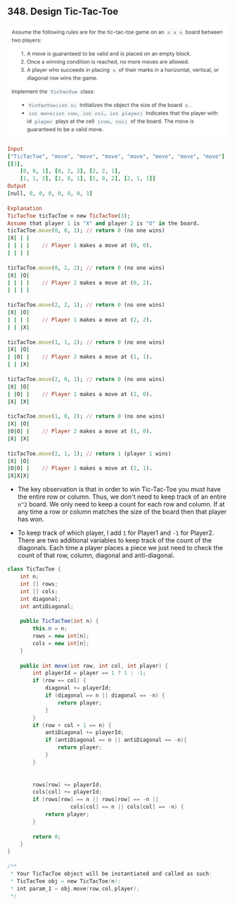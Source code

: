## 348. Design Tic-Tac-Toe
![](img/2022-05-01-00-12-38.png)

```ruby
Input
["TicTacToe", "move", "move", "move", "move", "move", "move", "move"]
[[3], 
    [0, 0, 1], [0, 2, 2], [2, 2, 1], 
    [1, 1, 2], [2, 0, 1], [1, 0, 2], [2, 1, 1]]
Output
[null, 0, 0, 0, 0, 0, 0, 1]

Explanation
TicTacToe ticTacToe = new TicTacToe(3);
Assume that player 1 is "X" and player 2 is "O" in the board.
ticTacToe.move(0, 0, 1); // return 0 (no one wins)
|X| | |
| | | |    // Player 1 makes a move at (0, 0).
| | | |

ticTacToe.move(0, 2, 2); // return 0 (no one wins)
|X| |O|
| | | |    // Player 2 makes a move at (0, 2).
| | | |

ticTacToe.move(2, 2, 1); // return 0 (no one wins)
|X| |O|
| | | |    // Player 1 makes a move at (2, 2).
| | |X|

ticTacToe.move(1, 1, 2); // return 0 (no one wins)
|X| |O|
| |O| |    // Player 2 makes a move at (1, 1).
| | |X|

ticTacToe.move(2, 0, 1); // return 0 (no one wins)
|X| |O|
| |O| |    // Player 1 makes a move at (2, 0).
|X| |X|

ticTacToe.move(1, 0, 2); // return 0 (no one wins)
|X| |O|
|O|O| |    // Player 2 makes a move at (1, 0).
|X| |X|

ticTacToe.move(2, 1, 1); // return 1 (player 1 wins)
|X| |O|
|O|O| |    // Player 1 makes a move at (2, 1).
|X|X|X|
```

- The key observation is that in order to win Tic-Tac-Toe you must have the 
  entire row or column. Thus, we don't need to keep track of an entire `n^2` board. 
  We only need to keep a count for each row and column. If at any time a row or 
  column matches the size of the board then that player has won.

- To keep track of which player, I add `1` for Player1 and `-1` for Player2. There 
  are two additional variables to keep track of the count of the diagonals. Each time 
  a player places a piece we just need to check the count of that row, column, 
  diagonal and anti-diagonal.

```java
class TicTacToe {
    int n;
    int [] rows;
    int [] cols;
    int diagonal;
    int antiDiagonal;   

    public TicTacToe(int n) {
        this.n = n;
        rows = new int[n];
        cols = new int[n];
    }
    
    public int move(int row, int col, int player) {
        int playerId = player == 1 ? 1 : -1;
        if (row == col) {
            diagonal += playerId;
            if (diagonal == n || diagonal == -n) {
                return player;
            }            
        }
        if (row + col + 1 == n) {
            antiDiagonal += playerId;
            if (antiDiagonal == n || antiDiagonal == -n){
                return player;
            }
        }
        
        
        rows[row] += playerId;
        cols[col] += playerId;
        if (rows[row] == n || rows[row] == -n ||
                    cols[col] == n || cols[col] == -n) {
            return player;
        }
        
        return 0;
    }
}

/**
 * Your TicTacToe object will be instantiated and called as such:
 * TicTacToe obj = new TicTacToe(n);
 * int param_1 = obj.move(row,col,player);
 */
```